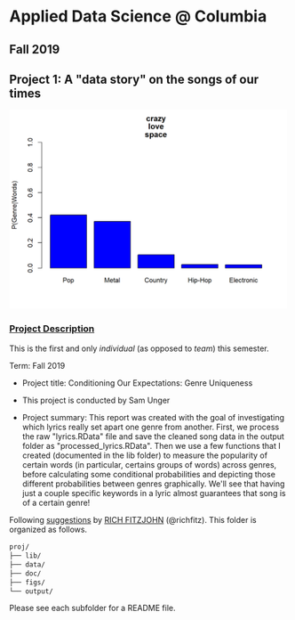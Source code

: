 # Applied Data Science @ Columbia
## Fall 2019
## Project 1: A "data story" on the songs of our times

<img src="figs/crazylovespace.png" width="500">

### [Project Description](doc/)
This is the first and only *individual* (as opposed to *team*) this semester. 

Term: Fall 2019

+ Project title: Conditioning Our Expectations: Genre Uniqueness 
+ This project is conducted by Sam Unger

+ Project summary: This report was created with the goal of investigating which lyrics really set apart one genre from another. First, we process the raw "lyrics.RData" file and save the cleaned song data in the output folder as "processed_lyrics.RData". Then we use a few functions that I created (documented in the lib folder) to measure the popularity of certain words (in particular, certains groups of words) across genres, before calculating some conditional probabilities and depicting those different probabilities between genres graphically. We'll see that having just a couple specific keywords in a lyric almost guarantees that song is of a certain genre!

Following [suggestions](http://nicercode.github.io/blog/2013-04-05-projects/) by [RICH FITZJOHN](http://nicercode.github.io/about/#Team) (@richfitz). This folder is organized as follows.

```
proj/
├── lib/
├── data/
├── doc/
├── figs/
└── output/
```

Please see each subfolder for a README file.

